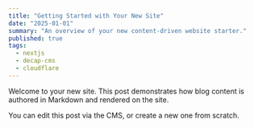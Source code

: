 ```yaml
---
title: "Getting Started with Your New Site"
date: "2025-01-01"
summary: "An overview of your new content-driven website starter."
published: true
tags:
  - nextjs
  - decap-cms
  - cloudflare
---
```


Welcome to your new site. This post demonstrates how blog content is authored in Markdown and rendered on the site.

You can edit this post via the CMS, or create a new one from scratch.
